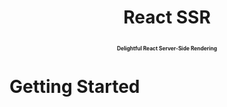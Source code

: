 <h1 align="center">
  <p align="center">React SSR</p>
  <p align="center" style="font-size: 0.3em">Delightful React Server-Side Rendering</p>
</h1>

# Getting Started

